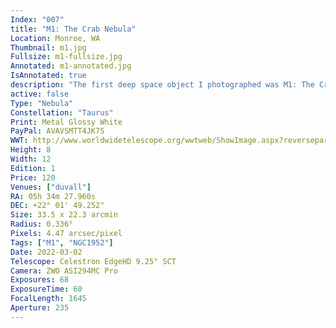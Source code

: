 ```yaml
---
Index: "007"
title: "M1: The Crab Nebula"
Location: Monroe, WA
Thumbnail: m1.jpg
Fullsize: m1-fullsize.jpg
Annotated: m1-annotated.jpg
IsAnnotated: true
description: "The first deep space object I photographed was M1: The Crab Nebula. I didn't realize it was the first item in Charles Messier's famous catalogue until after the fact. That image was noisy but just seeing the colors were enough to get me hooked. I later learned that the nebula is the remnants of a massive stellar explosion, or supernova, that was visible to Chinese astronomers in 1050 AD. It is expanding at such a rapid rate that modern images show differences when compared. I love the color and intricate details of this target."
active: false 
Type: "Nebula"
Constellation: "Taurus"
Print: Metal Glossy White
PayPal: AVAVSMTT4JK7S
WWT: http://www.worldwidetelescope.org/wwtweb/ShowImage.aspx?reverseparity=True&scale=4.467339&name=m1.jpg&imageurl=https://nova.astrometry.net/image/13985546&credits=Astrometry.net+User+(All+Rights+Reserved)&creditsUrl=&ra=83.462182&dec=21.947100&x=343.6&y=211.4&rotation=362.54&thumb=https://nova.astrometry.net/image/13985546
Height: 8
Width: 12
Edition: 1
Price: 120
Venues: ["duvall"]
RA: 05h 34m 27.960s
DEC: +22° 01' 49.252"
Size: 33.5 x 22.3 arcmin
Radius:	0.336°
Pixels: 4.47 arcsec/pixel
Tags: ["M1", "NGC1952"]
Date: 2022-03-02
Telescope: Celestron EdgeHD 9.25" SCT
Camera: ZWO ASI294MC Pro
Exposures: 68
ExposureTime: 60
FocalLength: 1645
Aperture: 235
---
```

